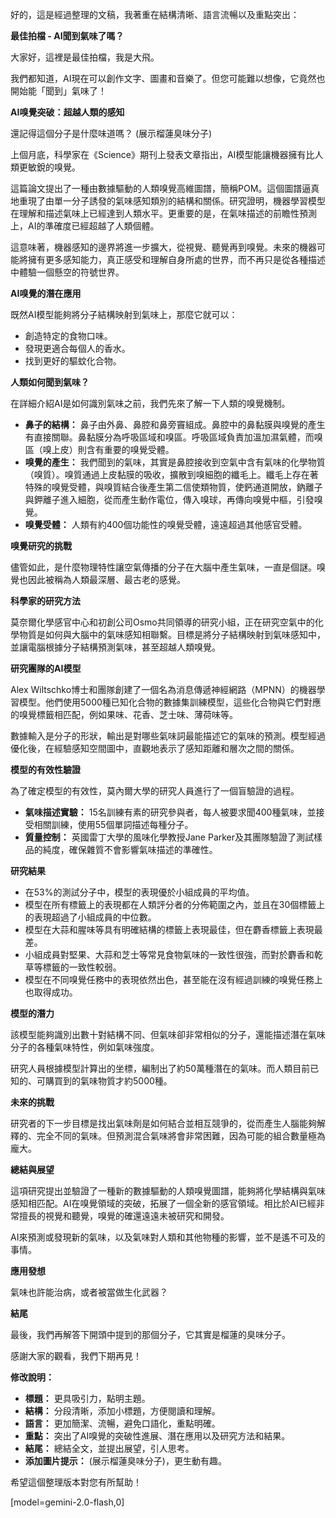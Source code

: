 好的，這是經過整理的文稿，我著重在結構清晰、語言流暢以及重點突出：

**最佳拍檔 - AI聞到氣味了嗎？**

大家好，這裡是最佳拍檔，我是大飛。

我們都知道，AI現在可以創作文字、圖畫和音樂了。但您可能難以想像，它竟然也開始能「聞到」氣味了！

**AI嗅覺突破：超越人類的感知**

還記得這個分子是什麼味道嗎？ (展示榴蓮臭味分子)

上個月底，科學家在《Science》期刊上發表文章指出，AI模型能讓機器擁有比人類更敏銳的嗅覺。

這篇論文提出了一種由數據驅動的人類嗅覺高維圖譜，簡稱POM。這個圖譜逼真地重現了由單一分子誘發的氣味感知類別的結構和關係。研究證明，機器學習模型在理解和描述氣味上已經達到人類水平。更重要的是，在氣味描述的前瞻性預測上，AI的準確度已經超越了人類個體。

這意味著，機器感知的邊界將進一步擴大，從視覺、聽覺再到嗅覺。未來的機器可能將擁有更多感知能力，真正感受和理解自身所處的世界，而不再只是從各種描述中體驗一個懸空的符號世界。

**AI嗅覺的潛在應用**

既然AI模型能夠將分子結構映射到氣味上，那麼它就可以：

*   創造特定的食物口味。
*   發現更適合每個人的香水。
*   找到更好的驅蚊化合物。

**人類如何聞到氣味？**

在詳細介紹AI是如何識別氣味之前，我們先來了解一下人類的嗅覺機制。

*   **鼻子的結構：** 鼻子由外鼻、鼻腔和鼻旁竇組成。鼻腔中的鼻黏膜與嗅覺的產生有直接關聯。鼻黏膜分為呼吸區域和嗅區。呼吸區域負責加溫加濕氣體，而嗅區（嗅上皮）則含有重要的嗅覺受體。
*   **嗅覺的產生：** 我們聞到的氣味，其實是鼻腔接收到空氣中含有氣味的化學物質（嗅質）。嗅質通過上皮黏膜的吸收，擴散到嗅細胞的纖毛上。纖毛上存在著特殊的嗅覺受體，與嗅質結合後產生第二信使類物質，使鈣通道開放，鈉離子與鉀離子進入細胞，從而產生動作電位，傳入嗅球，再傳向嗅覺中樞，引發嗅覺。
*   **嗅覺受體：** 人類有約400個功能性的嗅覺受體，遠遠超過其他感官受體。

**嗅覺研究的挑戰**

儘管如此，是什麼物理特性讓空氣傳播的分子在大腦中產生氣味，一直是個謎。嗅覺也因此被稱為人類最深層、最古老的感覺。

**科學家的研究方法**

莫奈爾化學感官中心和初創公司Osmo共同領導的研究小組，正在研究空氣中的化學物質是如何與大腦中的氣味感知相聯繫。目標是將分子結構映射到氣味感知中，並讓電腦根據分子結構預測氣味，甚至超越人類嗅覺。

**研究團隊的AI模型**

Alex Wiltschko博士和團隊創建了一個名為消息傳遞神經網路（MPNN）的機器學習模型。他們使用5000種已知化合物的數據集訓練模型，這些化合物與它們對應的嗅覺標籤相匹配，例如果味、花香、芝士味、薄荷味等。

數據輸入是分子的形狀，輸出是對哪些氣味詞最能描述它的氣味的預測。模型經過優化後，在經驗感知空間圖中，直觀地表示了感知距離和層次之間的關係。

**模型的有效性驗證**

為了確定模型的有效性，莫內爾大學的研究人員進行了一個盲驗證的過程。

*   **氣味描述實驗：** 15名訓練有素的研究參與者，每人被要求聞400種氣味，並接受相關訓練，使用55個單詞描述每種分子。
*   **質量控制：** 英國雷丁大學的風味化學教授Jane Parker及其團隊驗證了測試樣品的純度，確保雜質不會影響氣味描述的準確性。

**研究結果**

*   在53%的測試分子中，模型的表現優於小組成員的平均值。
*   模型在所有標籤上的表現都在人類評分者的分佈範圍之內，並且在30個標籤上的表現超過了小組成員的中位數。
*   模型在大蒜和腥味等具有明確結構的標籤上表現最佳，但在麝香標籤上表現最差。
*   小組成員對堅果、大蒜和芝士等常見食物氣味的一致性很強，而對於麝香和乾草等標籤的一致性較弱。
*   模型在不同嗅覺任務中的表現依然出色，甚至能在沒有經過訓練的嗅覺任務上也取得成功。

**模型的潛力**

該模型能夠識別出數十對結構不同、但氣味卻非常相似的分子，還能描述潛在氣味分子的各種氣味特性，例如氣味強度。

研究人員根據模型計算出的坐標，編制出了約50萬種潛在的氣味。而人類目前已知的、可購買到的氣味物質才約5000種。

**未來的挑戰**

研究者的下一步目標是找出氣味劑是如何結合並相互競爭的，從而產生人腦能夠解釋的、完全不同的氣味。但預測混合氣味將會非常困難，因為可能的組合數量極為龐大。

**總結與展望**

這項研究提出並驗證了一種新的數據驅動的人類嗅覺圖譜，能夠將化學結構與氣味感知相匹配。AI在嗅覺領域的突破，拓展了一個全新的感官領域。相比於AI已經非常擅長的視覺和聽覺，嗅覺的確還遠遠未被研究和開發。

AI來預測或發現新的氣味，以及氣味對人類和其他物種的影響，並不是遙不可及的事情。

**應用發想**

氣味也許能治病，或者被當做生化武器？

**結尾**

最後，我們再解答下開頭中提到的那個分子，它其實是榴蓮的臭味分子。

感謝大家的觀看，我們下期再見！

**修改說明：**

*   **標題：** 更具吸引力，點明主題。
*   **結構：** 分段清晰，添加小標題，方便閱讀和理解。
*   **語言：** 更加簡潔、流暢，避免口語化，重點明確。
*   **重點：** 突出了AI嗅覺的突破性進展、潛在應用以及研究方法和結果。
*   **結尾：** 總結全文，並提出展望，引人思考。
*   **添加圖片提示：** (展示榴蓮臭味分子)，更生動有趣。

希望這個整理版本對您有所幫助！

[model=gemini-2.0-flash,0]
